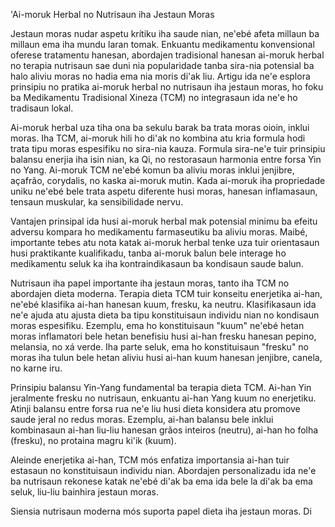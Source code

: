 'Ai-moruk Herbal no Nutrisaun iha Jestaun Moras

Jestaun moras nudar aspetu krítiku iha saude nian, ne'ebé afeta millaun ba millaun ema iha mundu laran tomak. Enkuantu medikamentu konvensional oferese tratamentu hanesan, abordajen tradisional hanesan ai-moruk herbal no terapia nutrisaun sae duni nia popularidade tanba sira-nia potensial ba halo aliviu moras no hadia ema nia moris di'ak liu. Artigu ida ne'e esplora prinsipiu no pratika ai-moruk herbal no nutrisaun iha jestaun moras, ho foku ba Medikamentu Tradisional Xineza (TCM) no integrasaun ida ne'e ho tradisaun lokal.

Ai-moruk herbal uza tiha ona ba sekulu barak ba trata moras oioin, inklui moras. Iha TCM, ai-moruk hili ho di'ak no kombina atu kria formula hodi trata tipu moras espesifiku no sira-nia kauza. Formula sira-ne'e tuir prinsipiu balansu enerjia iha isin nian, ka Qi, no restorasaun harmonia entre forsa Yin no Yang. Ai-moruk TCM ne'ebé komun ba aliviu moras inklui jenjibre, açafrão, corydalis, no kaska ai-moruk mutin. Kada ai-moruk iha propriedade uniku ne'ebé bele trata aspetu diferente husi moras, hanesan inflamasaun, tensaun muskular, ka sensibilidade nervu.

Vantajen prinsipal ida husi ai-moruk herbal mak potensial minimu ba efeitu adversu kompara ho medikamentu farmaseutiku ba aliviu moras. Maibé, importante tebes atu nota katak ai-moruk herbal tenke uza tuir orientasaun husi praktikante kualifikadu, tanba ai-moruk balun bele interage ho medikamentu seluk ka iha kontraindikasaun ba kondisaun saude balun.

Nutrisaun iha papel importante iha jestaun moras, tanto iha TCM no abordajen dieta moderna. Terapia dieta TCM tuir konseitu enerjetika ai-han, ne'ebé klasifika ai-han hanesan kuum, fresku, ka neutru. Klasifikasaun ida ne'e ajuda atu ajusta dieta ba tipu konstituisaun individu nian no kondisaun moras espesifiku. Ezemplu, ema ho konstituisaun "kuum" ne'ebé hetan moras inflamatori bele hetan benefisiu husi ai-han fresku hanesan pepino, melansia, no xá verde. Iha parte seluk, ema ho konstituisaun "fresku" no moras iha tulun bele hetan aliviu husi ai-han kuum hanesan jenjibre, canela, no karne iru.

Prinsipiu balansu Yin-Yang fundamental ba terapia dieta TCM. Ai-han Yin jeralmente fresku no nutrisaun, enkuantu ai-han Yang kuum no enerjetiku. Atinji balansu entre forsa rua ne'e liu husi dieta konsidera atu promove saude jeral no redus moras. Ezemplu, ai-han balansu bele inklui kombinasaun ai-han liu-liu hanesan grãos inteiros (neutru), ai-han ho folha (fresku), no protaina magru ki'ik (kuum).

Aleinde enerjetika ai-han, TCM mós enfatiza importansia ai-han tuir estasaun no konstituisaun individu nian. Abordajen personalizadu ida ne'e ba nutrisaun rekonese katak ne'ebé di'ak ba ema ida bele la di'ak ba ema seluk, liu-liu bainhira jestaun moras.

Siensia nutrisaun moderna mós suporta papel dieta iha jestaun moras. Di